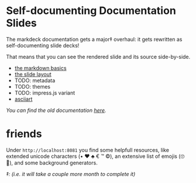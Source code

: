 # Self-documenting Documentation Slides

The markdeck documentation gets a major‡ overhaul:
it gets rewritten as self-documenting slide decks!

That means that you can see the rendered slide and its source side-by-side.

* [the markdown basics](https://arnehilmann.github.io/markdeck/docs/markdown-basics/explain.html)
* [the slide layout](https://arnehilmann.github.io/markdeck/docs/slide-layout/explain.html)
* TODO: metadata
* TODO: themes
* TODO: impress.js variant
* [asciiart](https://arnehilmann.github.io/markdeck/docs/asciiart/explain.html)

_You can find the old documentation [here](DOCUMENTATION-OLD.md)._


# friends

Under ```http://localhost:8081``` you find some helpfull resources, like extended unicode characters
(• ♥ ♣ € ™ ©), an extensive list of emojis (🙄 🤔), and some background generators.


_‡: (i.e. it will take a couple more month to complete it)_
